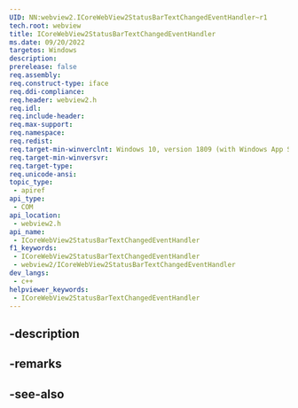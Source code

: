 ```yaml
---
UID: NN:webview2.ICoreWebView2StatusBarTextChangedEventHandler~r1
tech.root: webview
title: ICoreWebView2StatusBarTextChangedEventHandler
ms.date: 09/20/2022
targetos: Windows
description: 
prerelease: false
req.assembly: 
req.construct-type: iface
req.ddi-compliance: 
req.header: webview2.h
req.idl: 
req.include-header: 
req.max-support: 
req.namespace: 
req.redist: 
req.target-min-winverclnt: Windows 10, version 1809 (with Windows App SDK 1.1 or later)
req.target-min-winversvr: 
req.target-type: 
req.unicode-ansi: 
topic_type:
 - apiref
api_type:
 - COM
api_location:
 - webview2.h
api_name:
 - ICoreWebView2StatusBarTextChangedEventHandler
f1_keywords:
 - ICoreWebView2StatusBarTextChangedEventHandler
 - webview2/ICoreWebView2StatusBarTextChangedEventHandler
dev_langs:
 - c++
helpviewer_keywords:
 - ICoreWebView2StatusBarTextChangedEventHandler
---
```


## -description

## -remarks

## -see-also

